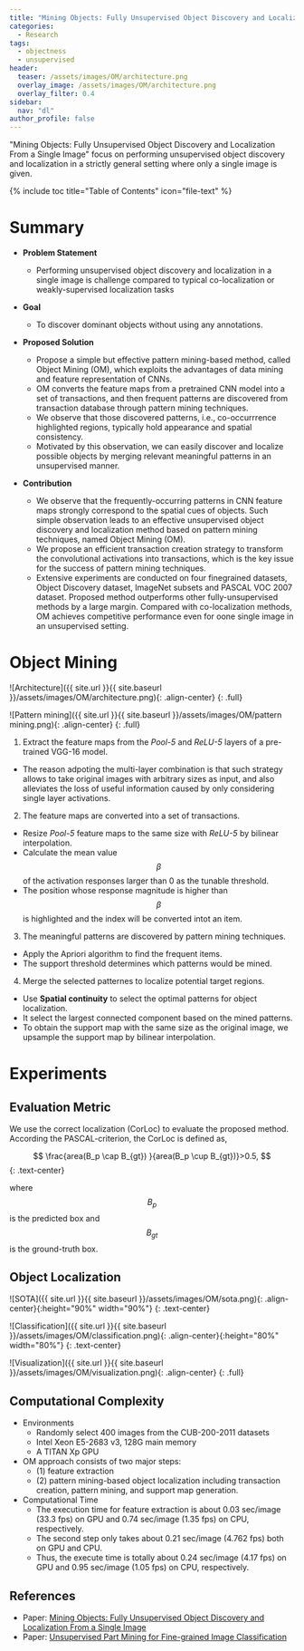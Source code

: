 ```yaml
---
title: "Mining Objects: Fully Unsupervised Object Discovery and Localization From a Single Image"
categories:
  - Research
tags:
  - objectness
  - unsupervised
header:
  teaser: /assets/images/OM/architecture.png
  overlay_image: /assets/images/OM/architecture.png
  overlay_filter: 0.4
sidebar:
  nav: "dl"
author_profile: false
---
```


"Mining Objects: Fully Unsupervised Object Discovery and Localization From a Single Image" focus on performing unsupervised object discovery and localization in a strictly general setting where only a single image is given.

{% include toc title="Table of Contents" icon="file-text" %}

# Summary
- **Problem Statement**
  - Performing unsupervised object discovery and localization in a single image is challenge compared to typical co-localization or weakly-supervised localization tasks

- **Goal**
  - To discover dominant objects without using any annotations.

- **Proposed Solution**
  - Propose a simple but effective pattern mining-based method, called Object Mining (OM), which exploits the advantages of data mining and feature representation of CNNs.
  - OM converts the feature maps from a pretrained CNN model into a set of transactions, and then frequent patterns are discovered from transaction database through pattern mining techniques.
  - We observe that those discovered patterns, i.e., co-occurrrence highlighted regions, typically hold appearance and spatial consistency.
  - Motivated by this observation, we can easily discover and localize possible objects by merging relevant meaningful patterns in an unsupervised manner.

- **Contribution**
  - We observe that the frequently-occurring patterns in CNN feature maps strongly correspond to the spatial cues of objects. Such simple observation leads to an effective unsupervised object discovery and localization method based on pattern mining techniques, named Object Mining (OM).
  - We propose an efficient transaction creation strategy to transform the convolutional activations into transactions, which is the key issue for the success of pattern mining techniques.
  - Extensive experiments are conducted on four finegrained datasets, Object Discovery dataset, ImageNet subsets and PASCAL VOC 2007 dataset. Proposed method outperforms other fully-unsupervised methods by a large margin. Compared with co-localization methods, OM achieves competitive performance even for oone single image in an unsupervised setting.

# Object Mining

![Architecture]({{ site.url }}{{ site.baseurl }}/assets/images/OM/architecture.png){: .align-center}
{: .full}

![Pattern mining]({{ site.url }}{{ site.baseurl }}/assets/images/OM/pattern mining.png){: .align-center}
{: .full}

1. Extract the feature maps from the *Pool-5* and *ReLU-5* layers of a pre-trained VGG-16 model.
  - The reason adpoting the multi-layer combination is that such strategy allows to take original images with arbitrary sizes as input, and also alleviates the loss of useful information caused by only considering single layer activations.
2. The feature maps are converted into a set of transactions.
  - Resize *Pool-5* feature maps to the same size with *ReLU-5* by bilinear interpolation.
  - Calculate the mean value $$ \beta $$ of the activation responses larger than 0 as the tunable threshold.
  - The position whose response magnitude is higher than $$ \beta $$ is highlighted and the index will be converted intot an item.
3. The meaningful patterns are discovered by pattern mining techniques.
  - Apply the Apriori algorithm to find the frequent items.
  - The support threshold determines which patterns would be mined.

4. Merge the selected patternes to localize potential target regions.
  - Use **Spatial continuity** to select the optimal patterns for object localization.
  - It select the largest connected component based on the mined patterns.
  - To obtain the support map with the same size as the original image, we upsample the support map by bilinear interpolation.

# Experiments

## Evaluation Metric
We use the correct localization (CorLoc) to evaluate the proposed method.
According the PASCAL-criterion, the CorLoc is defined as,

$$
\frac{area(B_p \cap B_{gt}) }{area(B_p \cup B_{gt})}>0.5,
$${: .text-center}

where $$B_p$$ is the predicted box and $$B_{gt}$$ is the ground-truth box.

## Object Localization

![SOTA]({{ site.url }}{{ site.baseurl }}/assets/images/OM/sota.png){: .align-center}{:height="90%" width="90%"}
{: .text-center}

![Classification]({{ site.url }}{{ site.baseurl }}/assets/images/OM/classification.png){: .align-center}{:height="80%" width="80%"}
{: .text-center}

![Visualization]({{ site.url }}{{ site.baseurl }}/assets/images/OM/visualization.png){: .align-center}
{: .full}


## Computational Complexity
- Environments
  - Randomly select 400 images from the CUB-200-2011 datasets
  - Intel Xeon E5-2683 v3, 128G main memory
  - A TITAN Xp GPU
- OM approach consists of two major steps:
  - (1) feature extraction
  - (2) pattern mining-based object localization including transaction creation, pattern mining, and support map generation.
- Computational Time
  - The execution time for feature extraction is about 0.03 sec/image (33.3 fps) on GPU and 0.74 sec/image (1.35 fps) on CPU, respectively.
  - The second step only takes about 0.21 sec/image (4.762 fps) both on GPU and CPU.
  - Thus, the execute time is totally about 0.24 sec/image (4.17 fps) on GPU and 0.95 sec/image (1.05 fps) on CPU, respectively.

## References
- Paper: [Mining Objects: Fully Unsupervised Object Discovery and Localization From a Single Image](http://arxiv.org/abs/1902.09968)
- Paper: [Unsupervised Part Mining for Fine-grained Image Classification](https://arxiv.org/abs/1902.09941)